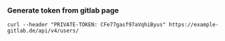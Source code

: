 ### Generate token from gitlab page   
`curl --header "PRIVATE-TOKEN: CFe77gasf97aVqhiByus" https://example-gitlab.de/api/v4/users/ `

